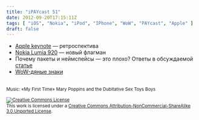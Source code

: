 ```yaml
---
title: "iPAYcast 51"
date: 2012-09-20T17:15:11Z
tags: [ "iOS", "Nokia", "iPod", "IPhone", "WoW", "PAYcast", "Apple" ]
draft: false
---
```

<ul>
<li><a href="http://habrahabr.ru/post/151384/" target="_blank">Apple keynote</a> &#8212; ретроспектива</li>
<li><a href="http://habrahabr.ru/company/Nokia/blog/151274/" target="_blank">Nokia Lumia 920</a> &#8212; новый флагман</li>
<li>Почему пакеты и неймспейсы &#8212; это плохо? Ответы в обсуждаемой <a href="http://weblogs.asp.net/bleroy/archive/2012/09/03/namespaces-are-obsolete.aspx" target="_blank">статье</a></li>
<li><a href="http://habrahabr.ru/post/151297/#habracut" target="_blank">WoW-дяные знаки</a></li>
</ul>
<p><span id="more-651"></span><br />
<small>Music: &#171;My First Time&#187; Mary Poppins and the Dubitative Sex Toys Boys</small></p>
<p><small><a rel="license" href="http://creativecommons.org/licenses/by-nc-sa/3.0/"><img alt="Creative Commons License" style="border-width:0" src="http://i.creativecommons.org/l/by-nc-sa/3.0/80x15.png" /></a><br />This work is licensed under a <a rel="license" href="http://creativecommons.org/licenses/by-nc-sa/3.0/">Creative Commons Attribution-NonCommercial-ShareAlike 3.0 Unported License</a>.</small></p>

     